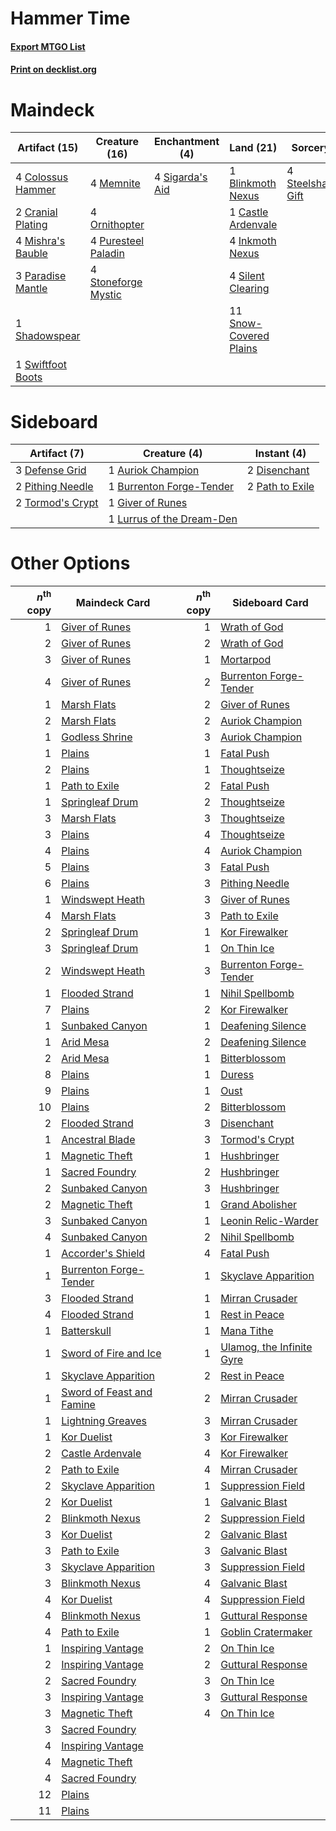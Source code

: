 # Hammer Time

#### [Export MTGO List](../collection/Hammer%20Time/Hammer%20Time.txt)
#### [Print on decklist.org](http://decklist.org/?deckmain=1%09Blinkmoth%20Nexus%0A1%09Castle%20Ardenvale%0A4%09Colossus%20Hammer%0A2%09Cranial%20Plating%0A4%09Inkmoth%20Nexus%0A4%09Memnite%0A4%09Mishra's%20Bauble%0A4%09Ornithopter%0A3%09Paradise%20Mantle%0A4%09Puresteel%20Paladin%0A1%09Shadowspear%0A4%09Sigarda's%20Aid%0A4%09Silent%20Clearing%0A11%09Snow-Covered%20Plains%0A4%09Steelshaper's%20Gift%0A4%09Stoneforge%20Mystic%0A1%09Swiftfoot%20Boots&deckside=1%09Auriok%20Champion%0A1%09Burrenton%20Forge-Tender%0A3%09Defense%20Grid%0A2%09Disenchant%0A1%09Giver%20of%20Runes%0A1%09Lurrus%20of%20the%20Dream-Den%0A2%09Path%20to%20Exile%0A2%09Pithing%20Needle%0A2%09Tormod's%20Crypt)
# Maindeck

|                                       Artifact (15)                                        |                                        Creature (16)                                         |                                     Enchantment (4)                                      |                                            Land (21)                                            |                                         Sorcery (4)                                          |
|--------------------------------------------------------------------------------------------|----------------------------------------------------------------------------------------------|------------------------------------------------------------------------------------------|-------------------------------------------------------------------------------------------------|----------------------------------------------------------------------------------------------|
|4 [Colossus Hammer](http://gatherer.wizards.com/Pages/Card/Details.aspx?multiverseid=466977)|4 [Memnite](http://gatherer.wizards.com/Pages/Card/Details.aspx?multiverseid=194078)          |4 [Sigarda's Aid](http://gatherer.wizards.com/Pages/Card/Details.aspx?multiverseid=414333)|1 [Blinkmoth Nexus](http://gatherer.wizards.com/Pages/Card/Details.aspx?multiverseid=39439)      |4 [Steelshaper's Gift](http://gatherer.wizards.com/Pages/Card/Details.aspx?multiverseid=51078)|
|2 [Cranial Plating](http://gatherer.wizards.com/Pages/Card/Details.aspx?multiverseid=51184) |4 [Ornithopter](http://gatherer.wizards.com/Pages/Card/Details.aspx?multiverseid=129665)      |                                                                                          |1 [Castle Ardenvale](http://gatherer.wizards.com/Pages/Card/Details.aspx?multiverseid=473200)    |                                                                                              |
|4 [Mishra's Bauble](http://gatherer.wizards.com/Pages/Card/Details.aspx?multiverseid=122122)|4 [Puresteel Paladin](http://gatherer.wizards.com/Pages/Card/Details.aspx?multiverseid=227504)|                                                                                          |4 [Inkmoth Nexus](http://gatherer.wizards.com/Pages/Card/Details.aspx?multiverseid=213731)       |                                                                                              |
|3 [Paradise Mantle](http://gatherer.wizards.com/Pages/Card/Details.aspx?multiverseid=73558) |4 [Stoneforge Mystic](http://gatherer.wizards.com/Pages/Card/Details.aspx?multiverseid=198383)|                                                                                          |4 [Silent Clearing](http://gatherer.wizards.com/Pages/Card/Details.aspx?multiverseid=464195)     |                                                                                              |
|1 [Shadowspear](http://gatherer.wizards.com/Pages/Card/Details.aspx?multiverseid=476487)    |                                                                                              |                                                                                          |11 [Snow-Covered Plains](http://gatherer.wizards.com/Pages/Card/Details.aspx?multiverseid=121267)|                                                                                              |
|1 [Swiftfoot Boots](http://gatherer.wizards.com/Pages/Card/Details.aspx?multiverseid=442223)|                                                                                              |                                                                                          |                                                                                                 |                                                                                              |


# Sideboard

|                                       Artifact (7)                                        |                                            Creature (4)                                            |                                       Instant (4)                                        |
|-------------------------------------------------------------------------------------------|----------------------------------------------------------------------------------------------------|------------------------------------------------------------------------------------------|
|3 [Defense Grid](http://gatherer.wizards.com/Pages/Card/Details.aspx?multiverseid=45481)   |1 [Auriok Champion](http://gatherer.wizards.com/Pages/Card/Details.aspx?multiverseid=72921)         |2 [Disenchant](http://gatherer.wizards.com/Pages/Card/Details.aspx?multiverseid=847)      |
|2 [Pithing Needle](http://gatherer.wizards.com/Pages/Card/Details.aspx?multiverseid=129526)|1 [Burrenton Forge-Tender](http://gatherer.wizards.com/Pages/Card/Details.aspx?multiverseid=438580) |2 [Path to Exile](http://gatherer.wizards.com/Pages/Card/Details.aspx?multiverseid=220511)|
|2 [Tormod's Crypt](http://gatherer.wizards.com/Pages/Card/Details.aspx?multiverseid=389723)|1 [Giver of Runes](http://gatherer.wizards.com/Pages/Card/Details.aspx?multiverseid=463962)         |                                                                                          |
|                                                                                           |1 [Lurrus of the Dream-Den](http://gatherer.wizards.com/Pages/Card/Details.aspx?multiverseid=479746)|                                                                                          |


# Other Options

|*n*<sup>th</sup> copy|                                           Maindeck Card                                            |*n*<sup>th</sup> copy|                                           Sideboard Card                                           |
|--------------------:|----------------------------------------------------------------------------------------------------|--------------------:|----------------------------------------------------------------------------------------------------|
|                    1|[Giver of Runes](http://gatherer.wizards.com/Pages/Card/Details.aspx?multiverseid=463962)           |                    1|[Wrath of God](http://gatherer.wizards.com/Pages/Card/Details.aspx?multiverseid=129808)             |
|                    2|[Giver of Runes](http://gatherer.wizards.com/Pages/Card/Details.aspx?multiverseid=463962)           |                    2|[Wrath of God](http://gatherer.wizards.com/Pages/Card/Details.aspx?multiverseid=129808)             |
|                    3|[Giver of Runes](http://gatherer.wizards.com/Pages/Card/Details.aspx?multiverseid=463962)           |                    1|[Mortarpod](http://gatherer.wizards.com/Pages/Card/Details.aspx?multiverseid=213725)                |
|                    4|[Giver of Runes](http://gatherer.wizards.com/Pages/Card/Details.aspx?multiverseid=463962)           |                    2|[Burrenton Forge-Tender](http://gatherer.wizards.com/Pages/Card/Details.aspx?multiverseid=438580)   |
|                    1|[Marsh Flats](http://gatherer.wizards.com/Pages/Card/Details.aspx?multiverseid=405101)              |                    2|[Giver of Runes](http://gatherer.wizards.com/Pages/Card/Details.aspx?multiverseid=463962)           |
|                    2|[Marsh Flats](http://gatherer.wizards.com/Pages/Card/Details.aspx?multiverseid=405101)              |                    2|[Auriok Champion](http://gatherer.wizards.com/Pages/Card/Details.aspx?multiverseid=72921)           |
|                    1|[Godless Shrine](http://gatherer.wizards.com/Pages/Card/Details.aspx?multiverseid=405099)           |                    3|[Auriok Champion](http://gatherer.wizards.com/Pages/Card/Details.aspx?multiverseid=72921)           |
|                    1|[Plains](http://gatherer.wizards.com/Pages/Card/Details.aspx?multiverseid=439856)                   |                    1|[Fatal Push](http://gatherer.wizards.com/Pages/Card/Details.aspx?multiverseid=423724)               |
|                    2|[Plains](http://gatherer.wizards.com/Pages/Card/Details.aspx?multiverseid=439856)                   |                    1|[Thoughtseize](http://gatherer.wizards.com/Pages/Card/Details.aspx?multiverseid=438676)             |
|                    1|[Path to Exile](http://gatherer.wizards.com/Pages/Card/Details.aspx?multiverseid=220511)            |                    2|[Fatal Push](http://gatherer.wizards.com/Pages/Card/Details.aspx?multiverseid=423724)               |
|                    1|[Springleaf Drum](http://gatherer.wizards.com/Pages/Card/Details.aspx?multiverseid=378534)          |                    2|[Thoughtseize](http://gatherer.wizards.com/Pages/Card/Details.aspx?multiverseid=438676)             |
|                    3|[Marsh Flats](http://gatherer.wizards.com/Pages/Card/Details.aspx?multiverseid=405101)              |                    3|[Thoughtseize](http://gatherer.wizards.com/Pages/Card/Details.aspx?multiverseid=438676)             |
|                    3|[Plains](http://gatherer.wizards.com/Pages/Card/Details.aspx?multiverseid=439856)                   |                    4|[Thoughtseize](http://gatherer.wizards.com/Pages/Card/Details.aspx?multiverseid=438676)             |
|                    4|[Plains](http://gatherer.wizards.com/Pages/Card/Details.aspx?multiverseid=439856)                   |                    4|[Auriok Champion](http://gatherer.wizards.com/Pages/Card/Details.aspx?multiverseid=72921)           |
|                    5|[Plains](http://gatherer.wizards.com/Pages/Card/Details.aspx?multiverseid=439856)                   |                    3|[Fatal Push](http://gatherer.wizards.com/Pages/Card/Details.aspx?multiverseid=423724)               |
|                    6|[Plains](http://gatherer.wizards.com/Pages/Card/Details.aspx?multiverseid=439856)                   |                    3|[Pithing Needle](http://gatherer.wizards.com/Pages/Card/Details.aspx?multiverseid=129526)           |
|                    1|[Windswept Heath](http://gatherer.wizards.com/Pages/Card/Details.aspx?multiverseid=405115)          |                    3|[Giver of Runes](http://gatherer.wizards.com/Pages/Card/Details.aspx?multiverseid=463962)           |
|                    4|[Marsh Flats](http://gatherer.wizards.com/Pages/Card/Details.aspx?multiverseid=405101)              |                    3|[Path to Exile](http://gatherer.wizards.com/Pages/Card/Details.aspx?multiverseid=220511)            |
|                    2|[Springleaf Drum](http://gatherer.wizards.com/Pages/Card/Details.aspx?multiverseid=378534)          |                    1|[Kor Firewalker](http://gatherer.wizards.com/Pages/Card/Details.aspx?multiverseid=442010)           |
|                    3|[Springleaf Drum](http://gatherer.wizards.com/Pages/Card/Details.aspx?multiverseid=378534)          |                    1|[On Thin Ice](http://gatherer.wizards.com/Pages/Card/Details.aspx?multiverseid=463969)              |
|                    2|[Windswept Heath](http://gatherer.wizards.com/Pages/Card/Details.aspx?multiverseid=405115)          |                    3|[Burrenton Forge-Tender](http://gatherer.wizards.com/Pages/Card/Details.aspx?multiverseid=438580)   |
|                    1|[Flooded Strand](http://gatherer.wizards.com/Pages/Card/Details.aspx?multiverseid=405098)           |                    1|[Nihil Spellbomb](http://gatherer.wizards.com/Pages/Card/Details.aspx?multiverseid=442215)          |
|                    7|[Plains](http://gatherer.wizards.com/Pages/Card/Details.aspx?multiverseid=439856)                   |                    2|[Kor Firewalker](http://gatherer.wizards.com/Pages/Card/Details.aspx?multiverseid=442010)           |
|                    1|[Sunbaked Canyon](http://gatherer.wizards.com/Pages/Card/Details.aspx?multiverseid=464196)          |                    1|[Deafening Silence](http://gatherer.wizards.com/Pages/Card/Details.aspx?multiverseid=472972)        |
|                    1|[Arid Mesa](http://gatherer.wizards.com/Pages/Card/Details.aspx?multiverseid=405092)                |                    2|[Deafening Silence](http://gatherer.wizards.com/Pages/Card/Details.aspx?multiverseid=472972)        |
|                    2|[Arid Mesa](http://gatherer.wizards.com/Pages/Card/Details.aspx?multiverseid=405092)                |                    1|[Bitterblossom](http://gatherer.wizards.com/Pages/Card/Details.aspx?multiverseid=397701)            |
|                    8|[Plains](http://gatherer.wizards.com/Pages/Card/Details.aspx?multiverseid=439856)                   |                    1|[Duress](http://gatherer.wizards.com/Pages/Card/Details.aspx?multiverseid=14557)                    |
|                    9|[Plains](http://gatherer.wizards.com/Pages/Card/Details.aspx?multiverseid=439856)                   |                    1|[Oust](http://gatherer.wizards.com/Pages/Card/Details.aspx?multiverseid=401649)                     |
|                   10|[Plains](http://gatherer.wizards.com/Pages/Card/Details.aspx?multiverseid=439856)                   |                    2|[Bitterblossom](http://gatherer.wizards.com/Pages/Card/Details.aspx?multiverseid=397701)            |
|                    2|[Flooded Strand](http://gatherer.wizards.com/Pages/Card/Details.aspx?multiverseid=405098)           |                    3|[Disenchant](http://gatherer.wizards.com/Pages/Card/Details.aspx?multiverseid=847)                  |
|                    1|[Ancestral Blade](http://gatherer.wizards.com/Pages/Card/Details.aspx?multiverseid=466757)          |                    3|[Tormod's Crypt](http://gatherer.wizards.com/Pages/Card/Details.aspx?multiverseid=389723)           |
|                    1|[Magnetic Theft](http://gatherer.wizards.com/Pages/Card/Details.aspx?multiverseid=51101)            |                    1|[Hushbringer](http://gatherer.wizards.com/Pages/Card/Details.aspx?multiverseid=472980)              |
|                    1|[Sacred Foundry](http://gatherer.wizards.com/Pages/Card/Details.aspx?multiverseid=405106)           |                    2|[Hushbringer](http://gatherer.wizards.com/Pages/Card/Details.aspx?multiverseid=472980)              |
|                    2|[Sunbaked Canyon](http://gatherer.wizards.com/Pages/Card/Details.aspx?multiverseid=464196)          |                    3|[Hushbringer](http://gatherer.wizards.com/Pages/Card/Details.aspx?multiverseid=472980)              |
|                    2|[Magnetic Theft](http://gatherer.wizards.com/Pages/Card/Details.aspx?multiverseid=51101)            |                    1|[Grand Abolisher](http://gatherer.wizards.com/Pages/Card/Details.aspx?multiverseid=389538)          |
|                    3|[Sunbaked Canyon](http://gatherer.wizards.com/Pages/Card/Details.aspx?multiverseid=464196)          |                    1|[Leonin Relic-Warder](http://gatherer.wizards.com/Pages/Card/Details.aspx?multiverseid=432997)      |
|                    4|[Sunbaked Canyon](http://gatherer.wizards.com/Pages/Card/Details.aspx?multiverseid=464196)          |                    2|[Nihil Spellbomb](http://gatherer.wizards.com/Pages/Card/Details.aspx?multiverseid=442215)          |
|                    1|[Accorder's Shield](http://gatherer.wizards.com/Pages/Card/Details.aspx?multiverseid=370581)        |                    4|[Fatal Push](http://gatherer.wizards.com/Pages/Card/Details.aspx?multiverseid=423724)               |
|                    1|[Burrenton Forge-Tender](http://gatherer.wizards.com/Pages/Card/Details.aspx?multiverseid=438580)   |                    1|[Skyclave Apparition](http://gatherer.wizards.com/Pages/Card/Details.aspx?multiverseid=495603)      |
|                    3|[Flooded Strand](http://gatherer.wizards.com/Pages/Card/Details.aspx?multiverseid=405098)           |                    1|[Mirran Crusader](http://gatherer.wizards.com/Pages/Card/Details.aspx?multiverseid=213802)          |
|                    4|[Flooded Strand](http://gatherer.wizards.com/Pages/Card/Details.aspx?multiverseid=405098)           |                    1|[Rest in Peace](http://gatherer.wizards.com/Pages/Card/Details.aspx?multiverseid=442021)            |
|                    1|[Batterskull](http://gatherer.wizards.com/Pages/Card/Details.aspx?multiverseid=233055)              |                    1|[Mana Tithe](http://gatherer.wizards.com/Pages/Card/Details.aspx?multiverseid=122324)               |
|                    1|[Sword of Fire and Ice](http://gatherer.wizards.com/Pages/Card/Details.aspx?multiverseid=46429)     |                    1|[Ulamog, the Infinite Gyre](http://gatherer.wizards.com/Pages/Card/Details.aspx?multiverseid=397815)|
|                    1|[Skyclave Apparition](http://gatherer.wizards.com/Pages/Card/Details.aspx?multiverseid=495603)      |                    2|[Rest in Peace](http://gatherer.wizards.com/Pages/Card/Details.aspx?multiverseid=442021)            |
|                    1|[Sword of Feast and Famine](http://gatherer.wizards.com/Pages/Card/Details.aspx?multiverseid=214070)|                    2|[Mirran Crusader](http://gatherer.wizards.com/Pages/Card/Details.aspx?multiverseid=213802)          |
|                    1|[Lightning Greaves](http://gatherer.wizards.com/Pages/Card/Details.aspx?multiverseid=220528)        |                    3|[Mirran Crusader](http://gatherer.wizards.com/Pages/Card/Details.aspx?multiverseid=213802)          |
|                    1|[Kor Duelist](http://gatherer.wizards.com/Pages/Card/Details.aspx?multiverseid=397675)              |                    3|[Kor Firewalker](http://gatherer.wizards.com/Pages/Card/Details.aspx?multiverseid=442010)           |
|                    2|[Castle Ardenvale](http://gatherer.wizards.com/Pages/Card/Details.aspx?multiverseid=473200)         |                    4|[Kor Firewalker](http://gatherer.wizards.com/Pages/Card/Details.aspx?multiverseid=442010)           |
|                    2|[Path to Exile](http://gatherer.wizards.com/Pages/Card/Details.aspx?multiverseid=220511)            |                    4|[Mirran Crusader](http://gatherer.wizards.com/Pages/Card/Details.aspx?multiverseid=213802)          |
|                    2|[Skyclave Apparition](http://gatherer.wizards.com/Pages/Card/Details.aspx?multiverseid=495603)      |                    1|[Suppression Field](http://gatherer.wizards.com/Pages/Card/Details.aspx?multiverseid=83617)         |
|                    2|[Kor Duelist](http://gatherer.wizards.com/Pages/Card/Details.aspx?multiverseid=397675)              |                    1|[Galvanic Blast](http://gatherer.wizards.com/Pages/Card/Details.aspx?multiverseid=442781)           |
|                    2|[Blinkmoth Nexus](http://gatherer.wizards.com/Pages/Card/Details.aspx?multiverseid=39439)           |                    2|[Suppression Field](http://gatherer.wizards.com/Pages/Card/Details.aspx?multiverseid=83617)         |
|                    3|[Kor Duelist](http://gatherer.wizards.com/Pages/Card/Details.aspx?multiverseid=397675)              |                    2|[Galvanic Blast](http://gatherer.wizards.com/Pages/Card/Details.aspx?multiverseid=442781)           |
|                    3|[Path to Exile](http://gatherer.wizards.com/Pages/Card/Details.aspx?multiverseid=220511)            |                    3|[Galvanic Blast](http://gatherer.wizards.com/Pages/Card/Details.aspx?multiverseid=442781)           |
|                    3|[Skyclave Apparition](http://gatherer.wizards.com/Pages/Card/Details.aspx?multiverseid=495603)      |                    3|[Suppression Field](http://gatherer.wizards.com/Pages/Card/Details.aspx?multiverseid=83617)         |
|                    3|[Blinkmoth Nexus](http://gatherer.wizards.com/Pages/Card/Details.aspx?multiverseid=39439)           |                    4|[Galvanic Blast](http://gatherer.wizards.com/Pages/Card/Details.aspx?multiverseid=442781)           |
|                    4|[Kor Duelist](http://gatherer.wizards.com/Pages/Card/Details.aspx?multiverseid=397675)              |                    4|[Suppression Field](http://gatherer.wizards.com/Pages/Card/Details.aspx?multiverseid=83617)         |
|                    4|[Blinkmoth Nexus](http://gatherer.wizards.com/Pages/Card/Details.aspx?multiverseid=39439)           |                    1|[Guttural Response](http://gatherer.wizards.com/Pages/Card/Details.aspx?multiverseid=426628)        |
|                    4|[Path to Exile](http://gatherer.wizards.com/Pages/Card/Details.aspx?multiverseid=220511)            |                    1|[Goblin Cratermaker](http://gatherer.wizards.com/Pages/Card/Details.aspx?multiverseid=452853)       |
|                    1|[Inspiring Vantage](http://gatherer.wizards.com/Pages/Card/Details.aspx?multiverseid=417819)        |                    2|[On Thin Ice](http://gatherer.wizards.com/Pages/Card/Details.aspx?multiverseid=463969)              |
|                    2|[Inspiring Vantage](http://gatherer.wizards.com/Pages/Card/Details.aspx?multiverseid=417819)        |                    2|[Guttural Response](http://gatherer.wizards.com/Pages/Card/Details.aspx?multiverseid=426628)        |
|                    2|[Sacred Foundry](http://gatherer.wizards.com/Pages/Card/Details.aspx?multiverseid=405106)           |                    3|[On Thin Ice](http://gatherer.wizards.com/Pages/Card/Details.aspx?multiverseid=463969)              |
|                    3|[Inspiring Vantage](http://gatherer.wizards.com/Pages/Card/Details.aspx?multiverseid=417819)        |                    3|[Guttural Response](http://gatherer.wizards.com/Pages/Card/Details.aspx?multiverseid=426628)        |
|                    3|[Magnetic Theft](http://gatherer.wizards.com/Pages/Card/Details.aspx?multiverseid=51101)            |                    4|[On Thin Ice](http://gatherer.wizards.com/Pages/Card/Details.aspx?multiverseid=463969)              |
|                    3|[Sacred Foundry](http://gatherer.wizards.com/Pages/Card/Details.aspx?multiverseid=405106)           |                     |                                                                                                    |
|                    4|[Inspiring Vantage](http://gatherer.wizards.com/Pages/Card/Details.aspx?multiverseid=417819)        |                     |                                                                                                    |
|                    4|[Magnetic Theft](http://gatherer.wizards.com/Pages/Card/Details.aspx?multiverseid=51101)            |                     |                                                                                                    |
|                    4|[Sacred Foundry](http://gatherer.wizards.com/Pages/Card/Details.aspx?multiverseid=405106)           |                     |                                                                                                    |
|                   12|[Plains](http://gatherer.wizards.com/Pages/Card/Details.aspx?multiverseid=439856)                   |                     |                                                                                                    |
|                   11|[Plains](http://gatherer.wizards.com/Pages/Card/Details.aspx?multiverseid=439856)                   |                     |                                                                                                    |

